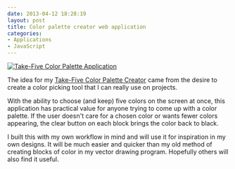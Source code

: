 ```yaml
---
date: 2013-04-12 18:28:19
layout: post
title: Color palette creator web application
categories:
- Applications
- JavaScript
---
```


[![Take-Five Color Palette Application]({{site.url}}{{base.url}}/images/color-palette.png)](http://janmilosh.com/color-palette)

The idea for my [Take-Five Color Palette Creator](http://janmilosh.com/color-palette) came from the desire to create a color picking tool that I can really use on projects.

With the ability to choose (and keep) five colors on the screen at once, this application has practical value for anyone trying to come up with a color palette. If the user doesn't care for a chosen color or wants fewer colors appearing, the clear button on each block brings the color back to black.

I built this with my own workflow in mind and will use it for inspiration in my own designs. It will be much easier and quicker than my old method of creating blocks of color in my vector drawing program. Hopefully others will also find it useful.

